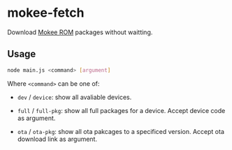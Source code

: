 # mokee-fetch

Download [Mokee ROM](https://download.mokeedev.com) packages without waitting.

## Usage

```sh
node main.js <command> [argument]
```

Where `<command>` can be one of:

- `dev` / `device`: show all avaliable devices.

- `full` / `full-pkg`: show all full packages for a device. Accept device code as argument.

- `ota` / `ota-pkg`: show all ota pakcages to a specificed version. Accept ota download link as argument.
